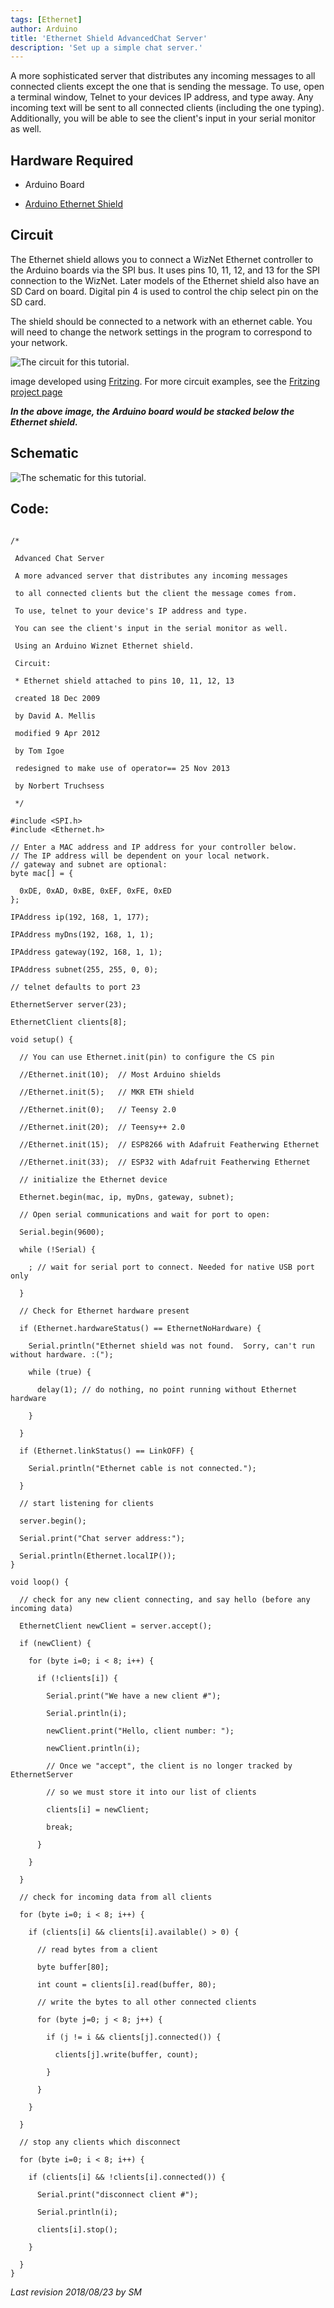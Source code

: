 ```yaml
---
tags: [Ethernet]
author: Arduino
title: 'Ethernet Shield AdvancedChat Server'
description: 'Set up a simple chat server.'
---
```


A more sophisticated server that distributes any incoming messages to all connected clients except the one that is sending the message.  To use, open a terminal window, Telnet to your devices IP address, and type away.  Any incoming text will be sent to all connected clients (including the one typing). Additionally, you will be able to see the client's input in your serial monitor as well.

## Hardware Required

- Arduino Board

- [Arduino Ethernet Shield](arduino.cc/hardware/ethernet-shield-rev2)

## Circuit

The Ethernet shield allows you to connect a WizNet Ethernet controller to the Arduino boards via the SPI bus. It uses pins 10, 11, 12, and 13 for the SPI connection to the WizNet.  Later models of the Ethernet shield also have an SD Card on board. Digital pin 4 is used to control the chip select pin on the SD card.

The shield should be connected to a network with an ethernet cable.  You will need to change the network settings in the program to correspond to your network.

![The circuit for this tutorial.](assets/EthernetShieldF_bb.png)

image developed using [Fritzing](http://www.fritzing.org). For more circuit examples, see the [Fritzing project page](http://fritzing.org/projects/)

***In the above  image, the Arduino board would be stacked below the Ethernet shield.***

## Schematic

![The schematic for this tutorial.](assets/EthernetShield_sch.png)

## Code:

```arduino

/*

 Advanced Chat Server

 A more advanced server that distributes any incoming messages

 to all connected clients but the client the message comes from.

 To use, telnet to your device's IP address and type.

 You can see the client's input in the serial monitor as well.

 Using an Arduino Wiznet Ethernet shield.

 Circuit:

 * Ethernet shield attached to pins 10, 11, 12, 13

 created 18 Dec 2009

 by David A. Mellis

 modified 9 Apr 2012

 by Tom Igoe

 redesigned to make use of operator== 25 Nov 2013

 by Norbert Truchsess

 */

#include <SPI.h>
#include <Ethernet.h>

// Enter a MAC address and IP address for your controller below.
// The IP address will be dependent on your local network.
// gateway and subnet are optional:
byte mac[] = {

  0xDE, 0xAD, 0xBE, 0xEF, 0xFE, 0xED
};

IPAddress ip(192, 168, 1, 177);

IPAddress myDns(192, 168, 1, 1);

IPAddress gateway(192, 168, 1, 1);

IPAddress subnet(255, 255, 0, 0);

// telnet defaults to port 23

EthernetServer server(23);

EthernetClient clients[8];

void setup() {

  // You can use Ethernet.init(pin) to configure the CS pin

  //Ethernet.init(10);  // Most Arduino shields

  //Ethernet.init(5);   // MKR ETH shield

  //Ethernet.init(0);   // Teensy 2.0

  //Ethernet.init(20);  // Teensy++ 2.0

  //Ethernet.init(15);  // ESP8266 with Adafruit Featherwing Ethernet

  //Ethernet.init(33);  // ESP32 with Adafruit Featherwing Ethernet

  // initialize the Ethernet device

  Ethernet.begin(mac, ip, myDns, gateway, subnet);

  // Open serial communications and wait for port to open:

  Serial.begin(9600);

  while (!Serial) {

    ; // wait for serial port to connect. Needed for native USB port only

  }

  // Check for Ethernet hardware present

  if (Ethernet.hardwareStatus() == EthernetNoHardware) {

    Serial.println("Ethernet shield was not found.  Sorry, can't run without hardware. :(");

    while (true) {

      delay(1); // do nothing, no point running without Ethernet hardware

    }

  }

  if (Ethernet.linkStatus() == LinkOFF) {

    Serial.println("Ethernet cable is not connected.");

  }

  // start listening for clients

  server.begin();

  Serial.print("Chat server address:");

  Serial.println(Ethernet.localIP());
}

void loop() {

  // check for any new client connecting, and say hello (before any incoming data)

  EthernetClient newClient = server.accept();

  if (newClient) {

    for (byte i=0; i < 8; i++) {

      if (!clients[i]) {

        Serial.print("We have a new client #");

        Serial.println(i);

        newClient.print("Hello, client number: ");

        newClient.println(i);

        // Once we "accept", the client is no longer tracked by EthernetServer

        // so we must store it into our list of clients

        clients[i] = newClient;

        break;

      }

    }

  }

  // check for incoming data from all clients

  for (byte i=0; i < 8; i++) {

    if (clients[i] && clients[i].available() > 0) {

      // read bytes from a client

      byte buffer[80];

      int count = clients[i].read(buffer, 80);

      // write the bytes to all other connected clients

      for (byte j=0; j < 8; j++) {

        if (j != i && clients[j].connected()) {

          clients[j].write(buffer, count);

        }

      }

    }

  }

  // stop any clients which disconnect

  for (byte i=0; i < 8; i++) {

    if (clients[i] && !clients[i].connected()) {

      Serial.print("disconnect client #");

      Serial.println(i);

      clients[i].stop();

    }

  }
}
```


*Last revision 2018/08/23 by SM*

